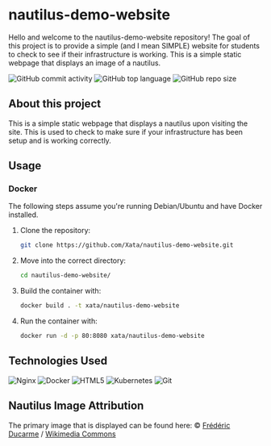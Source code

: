 # nautilus-demo-website
Hello and welcome to the nautilus-demo-website repository! The goal of this project is to provide a simple (and I mean SIMPLE) website for students to check to see if their infrastructure is working.
This is a simple static webpage that displays an image of a nautilus. 

![GitHub commit activity](https://img.shields.io/github/commit-activity/t/Xata/nautilus-demo-website?style=flat-square)
![GitHub top language](https://img.shields.io/github/languages/top/Xata/nautilus-demo-website%20?style=for-the-badge)
![GitHub repo size](https://img.shields.io/github/repo-size/Xata/nautilus-demo-website%20?style=for-the-badge)

## About this project

This is a simple static webpage that displays a nautilus upon visiting the site. This is used to check to make sure if your infrastructure has been setup and is working correctly. 

## Usage

### Docker
The following steps assume you're running Debian/Ubuntu and have Docker installed.

1. Clone the repository:
   ```zsh
   git clone https://github.com/Xata/nautilus-demo-website.git
   ```
2. Move into the correct directory:
   ```zsh
   cd nautilus-demo-website/
   ```

3. Build the container with:
   ```zsh
   docker build . -t xata/nautilus-demo-website
   ```

4. Run the container with:
   ```zsh
   docker run -d -p 80:8080 xata/nautilus-demo-website
   ```

## Technologies Used

![Nginx](https://img.shields.io/badge/nginx-%23009639.svg?style=for-the-badge&logo=nginx&logoColor=white)
![Docker](https://img.shields.io/badge/docker-%230db7ed.svg?style=for-the-badge&logo=docker&logoColor=white)
![HTML5](https://img.shields.io/badge/html5-%23E34F26.svg?style=for-the-badge&logo=html5&logoColor=white)
![Kubernetes](https://img.shields.io/badge/kubernetes-%23326ce5.svg?style=for-the-badge&logo=kubernetes&logoColor=white)
![Git](https://img.shields.io/badge/git-%23F05033.svg?style=for-the-badge&logo=git&logoColor=white)

## Nautilus Image Attribution
The primary image that is displayed can be found here: 
© <a href="/wiki/User:FredD" title="User:FredD">Frédéric Ducarme</a>&nbsp;/&nbsp;<a href="/wiki/Main_Page" title="Main Page">Wikimedia Commons</a>
